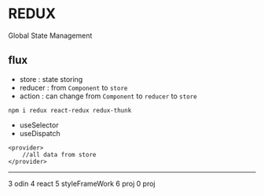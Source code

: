 # REDUX

Global State Management

## flux

- store : state storing
- reducer : from `Component` to `store`
- action : can change from `Component` to `reducer` to `store`

```
npm i redux react-redux redux-thunk
```

- useSelector
- useDispatch


```
<provider>
    //all data from store
</provider>
```

<hr>


























3 odin
4 react
5 styleFrameWork
6 proj
0 proj


